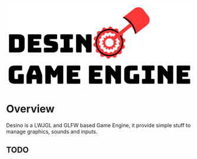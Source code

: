 ![alt text](https://github.com/thewrath/desinoEngineOpengl3/blob/master/assets/logo.png)

# Overview

  Desino is a LWJGL and GLFW based Game Engine, it provide simple stuff to manage graphics, sounds and inputs.

## TODO
